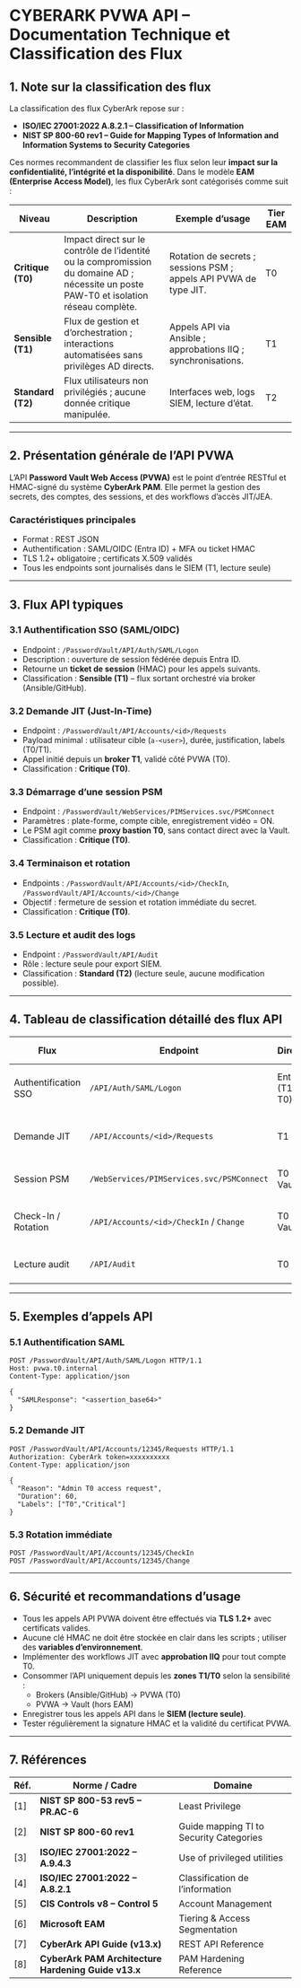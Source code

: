 # CYBERARK PVWA API – Documentation Technique et Classification des Flux

## 1. Note sur la classification des flux

La classification des flux CyberArk repose sur :

- **ISO/IEC 27001:2022 A.8.2.1 – Classification of Information**
- **NIST SP 800-60 rev1 – Guide for Mapping Types of Information and Information Systems to Security Categories**

Ces normes recommandent de classifier les flux selon leur **impact sur la confidentialité, l’intégrité et la disponibilité**.
Dans le modèle **EAM (Enterprise Access Model)**, les flux CyberArk sont catégorisés comme suit :

| Niveau | Description | Exemple d’usage | Tier EAM |
|---------|--------------|----------------|-----------|
| **Critique (T0)** | Impact direct sur le contrôle de l’identité ou la compromission du domaine AD ; nécessite un poste PAW-T0 et isolation réseau complète. | Rotation de secrets ; sessions PSM ; appels API PVWA de type JIT. | T0 |
| **Sensible (T1)** | Flux de gestion et d’orchestration ; interactions automatisées sans privilèges AD directs. | Appels API via Ansible ; approbations IIQ ; synchronisations. | T1 |
| **Standard (T2)** | Flux utilisateurs non privilégiés ; aucune donnée critique manipulée. | Interfaces web, logs SIEM, lecture d’état. | T2 |

---

## 2. Présentation générale de l’API PVWA

L’API **Password Vault Web Access (PVWA)** est le point d’entrée RESTful et HMAC-signé du système **CyberArk PAM**.
Elle permet la gestion des secrets, des comptes, des sessions, et des workflows d’accès JIT/JEA.

### Caractéristiques principales

- Format : REST JSON
- Authentification : SAML/OIDC (Entra ID) + MFA ou ticket HMAC
- TLS 1.2+ obligatoire ; certificats X.509 validés
- Tous les endpoints sont journalisés dans le SIEM (T1, lecture seule)

---

## 3. Flux API typiques

### 3.1 Authentification SSO (SAML/OIDC)
- Endpoint : `/PasswordVault/API/Auth/SAML/Logon`
- Description : ouverture de session fédérée depuis Entra ID.
- Retourne un **ticket de session** (HMAC) pour les appels suivants.
- Classification : **Sensible (T1)** – flux sortant orchestré via broker (Ansible/GitHub).

### 3.2 Demande JIT (Just-In-Time)
- Endpoint : `/PasswordVault/API/Accounts/<id>/Requests`
- Payload minimal : utilisateur cible (`a-<user>`), durée, justification, labels (T0/T1).
- Appel initié depuis un **broker T1**, validé côté PVWA (T0).
- Classification : **Critique (T0)**.

### 3.3 Démarrage d’une session PSM
- Endpoint : `/PasswordVault/WebServices/PIMServices.svc/PSMConnect`
- Paramètres : plate-forme, compte cible, enregistrement vidéo = ON.
- Le PSM agit comme **proxy bastion T0**, sans contact direct avec la Vault.
- Classification : **Critique (T0)**.

### 3.4 Terminaison et rotation
- Endpoints : `/PasswordVault/API/Accounts/<id>/CheckIn`, `/PasswordVault/API/Accounts/<id>/Change`
- Objectif : fermeture de session et rotation immédiate du secret.
- Classification : **Critique (T0)**.

### 3.5 Lecture et audit des logs
- Endpoint : `/PasswordVault/API/Audit`
- Rôle : lecture seule pour export SIEM.
- Classification : **Standard (T2)** (lecture seule, aucune modification possible).

---

## 4. Tableau de classification détaillé des flux API

| Flux | Endpoint | Direction | Description | Sensibilité | Tier EAM |
|------|-----------|------------|--------------|--------------|-----------|
| Authentification SSO | `/API/Auth/SAML/Logon` | Entrant (T1 → T0) | Auth SAML/OIDC Entra ID → PVWA | Sensible | **T1** |
| Demande JIT | `/API/Accounts/<id>/Requests` | T1 → T0 | Création d’un accès JIT temporaire | Critique | **T0** |
| Session PSM | `/WebServices/PIMServices.svc/PSMConnect` | T0 ↔ Vault | Démarrage de session proxy | Critique | **T0** |
| Check-In / Rotation | `/API/Accounts/<id>/CheckIn` / `Change` | T0 ↔ Vault | Rotation du secret, clôture session | Critique | **T0** |
| Lecture audit | `/API/Audit` | T0 → T1 | Export logs → SIEM (lecture) | Standard | **T2** |

---

## 5. Exemples d’appels API

### 5.1 Authentification SAML
```http
POST /PasswordVault/API/Auth/SAML/Logon HTTP/1.1
Host: pvwa.t0.internal
Content-Type: application/json

{
  "SAMLResponse": "<assertion_base64>"
}
```

### 5.2 Demande JIT
```http
POST /PasswordVault/API/Accounts/12345/Requests HTTP/1.1
Authorization: CyberArk token=xxxxxxxxxx
Content-Type: application/json

{
  "Reason": "Admin T0 access request",
  "Duration": 60,
  "Labels": ["T0","Critical"]
}
```

### 5.3 Rotation immédiate
```http
POST /PasswordVault/API/Accounts/12345/CheckIn
POST /PasswordVault/API/Accounts/12345/Change
```

---

## 6. Sécurité et recommandations d’usage

- Tous les appels API PVWA doivent être effectués via **TLS 1.2+** avec certificats valides.
- Aucune clé HMAC ne doit être stockée en clair dans les scripts ; utiliser des **variables d’environnement**.
- Implémenter des workflows JIT avec **approbation IIQ** pour tout compte T0.
- Consommer l’API uniquement depuis les **zones T1/T0** selon la sensibilité :
  - Brokers (Ansible/GitHub) → PVWA (T0)
  - PVWA → Vault (hors EAM)
- Enregistrer tous les appels API dans le **SIEM (lecture seule)**.
- Tester régulièrement la signature HMAC et la validité du certificat PVWA.

---

## 7. Références

| Réf. | Norme / Cadre | Domaine |
|------|----------------|---------|
| [1] | **NIST SP 800-53 rev5 – PR.AC-6** | Least Privilege |
| [2] | **NIST SP 800-60 rev1** | Guide mapping TI to Security Categories |
| [3] | **ISO/IEC 27001:2022 – A.9.4.3** | Use of privileged utilities |
| [4] | **ISO/IEC 27001:2022 – A.8.2.1** | Classification de l’information |
| [5] | **CIS Controls v8 – Control 5** | Account Management |
| [6] | **Microsoft EAM** | Tiering & Access Segmentation |
| [7] | **CyberArk API Guide (v13.x)** | REST API Reference |
| [8] | **CyberArk PAM Architecture Hardening Guide v13.x** | PAM Hardening Reference |
